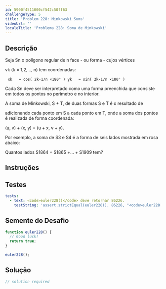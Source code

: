 ```yaml
---
id: 5900f4511000cf542c50ff63
challengeType: 5
title: 'Problem 228: Minkowski Sums'
videoUrl: ''
localeTitle: 'Problema 228: Soma de Minkowski'
---
```


## Descrição
<section id="description"> Seja Sn o polígono regular de n face - ou forma - cujos vértices <p> vk (k = 1,2,…, n) tem coordenadas: </p><pre> <code>xk   = cos( 2k-1/n ×180° ) yk   = sin( 2k-1/n ×180° )</code> </pre><p> Cada Sn deve ser interpretado como uma forma preenchida que consiste em todos os pontos no perímetro e no interior. </p><p> A soma de Minkowski, S + T, de duas formas S e T é o resultado de </p><p> adicionando cada ponto em S a cada ponto em T, onde a soma dos pontos é realizada de forma coordenada: </p><p> (u, v) + (x, y) = (u + x, v + y). </p><p> Por exemplo, a soma de S3 e S4 é a forma de seis lados mostrada em rosa abaixo: </p><p> Quantos lados S1864 + S1865 +… + S1909 tem? </p></section>

## Instruções
<section id="instructions">
</section>

## Testes
<section id='tests'>

```yml
tests:
  - text: <code>euler228()</code> deve retornar 86226.
    testString: 'assert.strictEqual(euler228(), 86226, "<code>euler228()</code> should return 86226.");'

```

</section>

## Semente do Desafio
<section id='challengeSeed'>

<div id='js-seed'>

```js
function euler228() {
  // Good luck!
  return true;
}

euler228();

```

</div>



</section>

## Solução
<section id='solution'>

```js
// solution required
```
</section>
